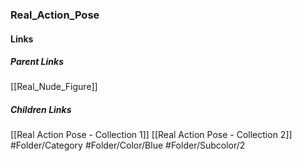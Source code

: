 ### Real_Action_Pose
#### Links
##### Parent Links
[[Real_Nude_Figure]]
##### Children Links
[[Real Action Pose - Collection 1]]
[[Real Action Pose - Collection 2]]
#Folder/Category
#Folder/Color/Blue
#Folder/Subcolor/2
